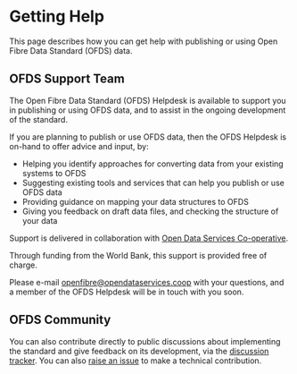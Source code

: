 # Getting Help

This page describes how you can get help with publishing or using Open Fibre Data Standard (OFDS) data.

## OFDS Support Team

The Open Fibre Data Standard (OFDS) Helpdesk is available to support you in publishing or using OFDS data, and to assist in the ongoing development of the standard.

If you are planning to publish or use OFDS data, then the OFDS Helpdesk is on-hand to offer advice and input, by:

* Helping you identify approaches for converting data from your existing systems to OFDS
* Suggesting existing tools and services that can help you publish or use OFDS data
* Providing guidance on mapping your data structures to OFDS
* Giving you feedback on draft data files, and checking the structure of your data

Support is delivered in collaboration with [Open Data Services Co-operative](https://opendataservices.coop).

Through funding from the World Bank, this support is provided free of charge.

Please e-mail [openfibre@opendataservices.coop](mailto:openfibre@opendataservices.coop) with your questions, and a member of the OFDS Helpdesk will be in touch with you soon.

## OFDS Community

You can also contribute directly to public discussions about implementing the standard and give feedback on its development, via the [discussion tracker](https://github.com/Open-Telecoms-Data/open-fibre-data-standard/discussions). You can also [raise an issue](https://github.com/Open-Telecoms-Data/open-fibre-data-standard/issues) to make a technical contribution.

